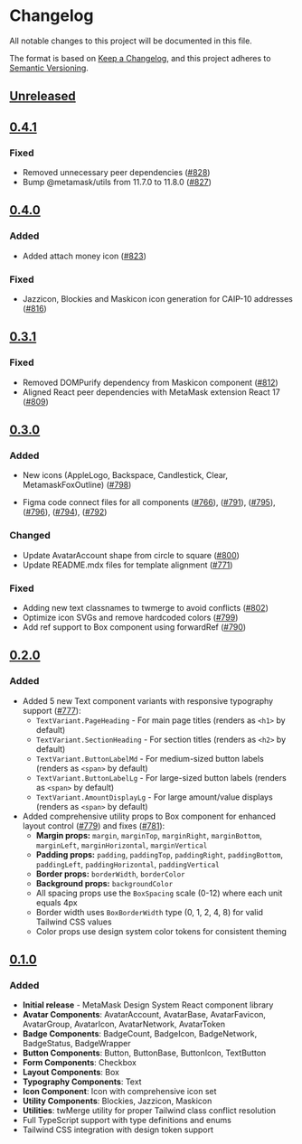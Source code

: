 # Changelog

All notable changes to this project will be documented in this file.

The format is based on [Keep a Changelog](https://keepachangelog.com/en/1.0.0/),
and this project adheres to [Semantic Versioning](https://semver.org/spec/v2.0.0.html).

## [Unreleased]

## [0.4.1]

### Fixed

- Removed unnecessary peer dependencies ([#828](https://github.com/MetaMask/metamask-design-system/pull/828))
- Bump @metamask/utils from 11.7.0 to 11.8.0 ([#827](https://github.com/MetaMask/metamask-design-system/pull/827))

## [0.4.0]

### Added

- Added attach money icon ([#823](https://github.com/MetaMask/metamask-design-system/pull/823))

### Fixed

- Jazzicon, Blockies and Maskicon icon generation for CAIP-10 addresses ([#816](https://github.com/MetaMask/metamask-design-system/pull/816))

## [0.3.1]

### Fixed

- Removed DOMPurify dependency from Maskicon component ([#812](https://github.com/MetaMask/metamask-design-system/pull/812))
- Aligned React peer dependencies with MetaMask extension React 17 ([#809](https://github.com/MetaMask/metamask-design-system/pull/809))

## [0.3.0]

### Added

- New icons (AppleLogo, Backspace, Candlestick, Clear, MetamaskFoxOutline) ([#798](https://github.com/MetaMask/metamask-design-system/pull/798))

- Figma code connect files for all components ([#766](https://github.com/MetaMask/metamask-design-system/pull/766)), ([#791](https://github.com/MetaMask/metamask-design-system/pull/791)), ([#795](https://github.com/MetaMask/metamask-design-system/pull/795)), ([#796](https://github.com/MetaMask/metamask-design-system/pull/796)), ([#794](https://github.com/MetaMask/metamask-design-system/pull/794)), ([#792](https://github.com/MetaMask/metamask-design-system/pull/792))

### Changed

- Update AvatarAccount shape from circle to square ([#800](https://github.com/MetaMask/metamask-design-system/pull/800))
- Update README.mdx files for template alignment ([#771](https://github.com/MetaMask/metamask-design-system/pull/771))

### Fixed

- Adding new text classnames to twmerge to avoid conflicts ([#802](https://github.com/MetaMask/metamask-design-system/pull/802))
- Optimize icon SVGs and remove hardcoded colors ([#799](https://github.com/MetaMask/metamask-design-system/pull/799))
- Add ref support to Box component using forwardRef ([#790](https://github.com/MetaMask/metamask-design-system/pull/790))

## [0.2.0]

### Added

- Added 5 new Text component variants with responsive typography support ([#777](https://github.com/MetaMask/metamask-design-system/pull/777)):
  - `TextVariant.PageHeading` - For main page titles (renders as `<h1>` by default)
  - `TextVariant.SectionHeading` - For section titles (renders as `<h2>` by default)
  - `TextVariant.ButtonLabelMd` - For medium-sized button labels (renders as `<span>` by default)
  - `TextVariant.ButtonLabelLg` - For large-sized button labels (renders as `<span>` by default)
  - `TextVariant.AmountDisplayLg` - For large amount/value displays (renders as `<span>` by default)
- Added comprehensive utility props to Box component for enhanced layout control ([#779](https://github.com/MetaMask/metamask-design-system/pull/779)) and fixes ([#781](https://github.com/MetaMask/metamask-design-system/pull/781)):
  - **Margin props:** `margin`, `marginTop`, `marginRight`, `marginBottom`, `marginLeft`, `marginHorizontal`, `marginVertical`
  - **Padding props:** `padding`, `paddingTop`, `paddingRight`, `paddingBottom`, `paddingLeft`, `paddingHorizontal`, `paddingVertical`
  - **Border props:** `borderWidth`, `borderColor`
  - **Background props:** `backgroundColor`
  - All spacing props use the `BoxSpacing` scale (0-12) where each unit equals 4px
  - Border width uses `BoxBorderWidth` type (0, 1, 2, 4, 8) for valid Tailwind CSS values
  - Color props use design system color tokens for consistent theming

## [0.1.0]

### Added

- **Initial release** - MetaMask Design System React component library
- **Avatar Components**: AvatarAccount, AvatarBase, AvatarFavicon, AvatarGroup, AvatarIcon, AvatarNetwork, AvatarToken
- **Badge Components**: BadgeCount, BadgeIcon, BadgeNetwork, BadgeStatus, BadgeWrapper
- **Button Components**: Button, ButtonBase, ButtonIcon, TextButton
- **Form Components**: Checkbox
- **Layout Components**: Box
- **Typography Components**: Text
- **Icon Component**: Icon with comprehensive icon set
- **Utility Components**: Blockies, Jazzicon, Maskicon
- **Utilities**: twMerge utility for proper Tailwind class conflict resolution
- Full TypeScript support with type definitions and enums
- Tailwind CSS integration with design token support

[Unreleased]: https://github.com/MetaMask/metamask-design-system/compare/@metamask/design-system-react@0.4.1...HEAD
[0.4.1]: https://github.com/MetaMask/metamask-design-system/compare/@metamask/design-system-react@0.4.0...@metamask/design-system-react@0.4.1
[0.4.0]: https://github.com/MetaMask/metamask-design-system/compare/@metamask/design-system-react@0.3.1...@metamask/design-system-react@0.4.0
[0.3.1]: https://github.com/MetaMask/metamask-design-system/compare/@metamask/design-system-react@0.3.0...@metamask/design-system-react@0.3.1
[0.3.0]: https://github.com/MetaMask/metamask-design-system/compare/@metamask/design-system-react@0.2.0...@metamask/design-system-react@0.3.0
[0.2.0]: https://github.com/MetaMask/metamask-design-system/compare/@metamask/design-system-react@0.1.0...@metamask/design-system-react@0.2.0
[0.1.0]: https://github.com/MetaMask/metamask-design-system/releases/tag/@metamask/design-system-react@0.1.0
